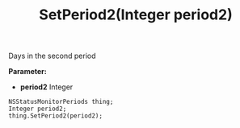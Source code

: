 ﻿---
uid: crmscript_ref_NSStatusMonitorPeriods_SetPeriod2
title: SetPeriod2(Integer period2)
intellisense: NSStatusMonitorPeriods.SetPeriod2
keywords: NSStatusMonitorPeriods, GetPeriod2
so.topic: reference
---

Days in the second period

**Parameter:** 
 - **period2** Integer

```crmscript
NSStatusMonitorPeriods thing;
Integer period2;
thing.SetPeriod2(period2);
```

